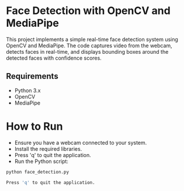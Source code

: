 # Face Detection with OpenCV and MediaPipe

This project implements a simple real-time face detection system using OpenCV and MediaPipe. The code captures video from the webcam, detects faces in real-time, and displays bounding boxes around the detected faces with confidence scores.

## Requirements

- Python 3.x
- OpenCV
- MediaPipe

# How to Run

- Ensure you have a webcam connected to your system.
- Install the required libraries.
- Press 'q' to quit the application.
- Run the Python script:

```bash
python face_detection.py

Press 'q' to quit the application.